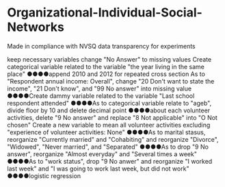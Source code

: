 # Organizational-Individual-Social-Networks
Made in compliance with NVSQ data transparency for experiments

keep necessary variables
change "No Answer" to missing values
Create categorical variable related to the variable "the year living in the same place"
●●●●append 2010 and 2012 for repeated cross section
As to "Respondent annual income: Overall", change "20 Don't want to state the income", "21 Don't know", and "99 No answer" into missing value
●●●●Create dammy variable related to the variable "Last school respondent attended"
●●●●As to categorical variable relate to "ageb", divide floor by 10 and delete decimal point
●●●●about each volunteer activities, delete "9 No answer" and replace "8 Not applicable" into "O Not chosen"
Create a new variable to mean all volunteer activities excluding "experience of volunteer activities: None"
●●●●As to marital stasus, reorganize "Currently married" and "Cohabiting" and reorganize "Divorce", "Widowed", "Never married", and "Separated"
●●●●As to drop "9 No answer", reorganize "Almost everyday" and "Several times a week"
●●●●As to "work status", drop "9 No anwer" and reorganize "I worked last week" and "I was going to work last week, but did not work"
●●●●logistic regression
